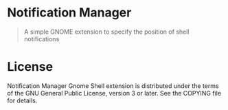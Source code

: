 # Notification Manager

> A simple GNOME extension to specify the position of shell notifications

# License
Notification Manager Gnome Shell extension is distributed under the terms of the GNU General Public License, version 3 or later. See the COPYING file for details.